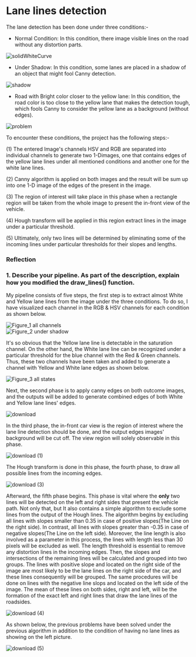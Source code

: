 # Lane lines detection

The lane detection has been done under three conditions:-
* Normal Condition: In this condition, there image visible lines on the road without any distortion parts. 

![solidWhiteCurve](https://user-images.githubusercontent.com/20774864/100898203-2c39fa00-34c9-11eb-9316-ca95e950cdd9.jpg)

* Under Shadow: In this condition, some lanes are placed in a shadow of an object that might fool Canny detection. 

![shadow](https://user-images.githubusercontent.com/20774864/100898228-322fdb00-34c9-11eb-9240-d75b329c2aef.jpg)


* Road with Bright color closer to the yellow lane: In this condition, the road color is too close to the yellow lane that makes the detection tough, which fools Canny to consider the yellow lane as a background (without edges).

![problem](https://user-images.githubusercontent.com/20774864/100898214-2f34ea80-34c9-11eb-9389-ebd39d6fe047.jpg)



To encounter these conditions, the project has the following steps:-

(1) The entered Image's channels HSV and RGB are separated into individual channels to generate two 1-Dimages, one that contains edges of the yellow lane lines under all mentioned conditions and another one for the white lane lines. 

(2) Canny algorithm is applied on both images and the result will be sum up into one 1-D image of the edges of the present in the image.

(3) The region of interest will take place in this phase when a rectangle region will be taken from the whole image to present the in-front view of the vehicle.

(4) Hough transform will be applied in this region extract lines in the image under a particular threshold.

(5) Ultimately, only two lines will be determined by eliminating some of the incoming lines under particular thresholds for their slopes and lengths.

### Reflection

### 1. Describe your pipeline. As part of the description, explain how you modified the draw_lines() function.

My pipeline consists of five steps, the first step is to extract almost White and Yellow lane lines from the image under the three conditions. To do so, I have visualized each channel in the RGB & HSV channels for each condition as shown below.

 ![Figure_1 all channels](https://user-images.githubusercontent.com/20774864/100884070-b5493500-34b9-11eb-9c14-d151791a6624.png)
 <br />
 ![Figure_2 under shadow](https://user-images.githubusercontent.com/20774864/100884074-b8442580-34b9-11eb-91c1-2695378b7ed7.png)
  
It's so obvious that the Yellow lane line is detectable in the saturation channel. On the other hand, the White lane line can be recognized under a particular threshold for the blue channel with the Red & Green channels. Thus, these two channels have been taken and added to generate a channel with Yellow and White lane edges as shown below.

![Figure_3 all states](https://user-images.githubusercontent.com/20774864/100884086-bc704300-34b9-11eb-954c-75cf80c1b7a8.png)

Next, the second phase is to apply canny edges on both outcome images, and the outputs will be added to generate combined edges of both White and Yellow lane lines' edges.

 ![download](https://user-images.githubusercontent.com/20774864/100887074-39e98280-34bd-11eb-9d5f-071c24b33b23.png)


In the third phase, the in-front car view is the region of interest where the lane line detection should be done, and the output edges images' background will be cut off. The view region will solely observable in this phase. 

![download (1)](https://user-images.githubusercontent.com/20774864/100887569-c8f69a80-34bd-11eb-88a3-48b2b0baefbc.png)

The Hough transform is done in this phase, the fourth phase, to draw all possible lines from the incoming edges.

![download (3)](https://user-images.githubusercontent.com/20774864/100888145-74075400-34be-11eb-9ac0-bb98cf6a478f.png)

Afterward, the fifth phase begins. This phase is vital where the **only** two lines will be detected on the left and right sides that present the vehicle path. Not only that, but It also contains a simple algorithm to exclude some lines from the output of the Hough lines. The algorithm begins by excluding all lines with slopes smaller than 0.35 in case of positive slopes(The Line on the right side). In contrast, all lines with slopes greater than -0.35 in case of negative slopes(The Line on the left side). Moreover, the line length is also involved as a parameter in this process, the lines with length less than 30 pixels will be excluded as well. The length threshold is essential to remove any distortion lines in the incoming edges.
Then, the slopes and intersections of the remaining lines will be calculated and grouped into two groups. The lines with positive slope and located on the right side of the image are most likely to be the lane lines on the right side of the car, and these lines consequently will be grouped. The same procedures will be done on lines with the negative line slops and located on the left side of the image. The mean of these lines on both sides, right and left, will be the formation of the exact left and right lines that draw the lane lines of the roadsides. 

![download (4)](https://user-images.githubusercontent.com/20774864/100893917-8dab9a00-34c4-11eb-91ff-09d09d811ec5.png)

As shown below, the previous problems have been solved under the previous algorithm in addition to the condition of having no lane lines as showing on the left picture.

![download (5)](https://user-images.githubusercontent.com/20774864/100897427-5808b000-34c8-11eb-8f59-7a14804365e4.png)



